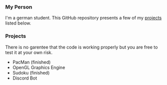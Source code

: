 ### My Person
I'm a german student. This GitHub repository presents a few of my [projects](#projects) listed below.

### Projects
There is no garentee that the code is working properly but you are free to test it at your own risk.
- PacMan (finished)
- OpenGL Graphics Engine
- Sudoku (finished)
- Discord Bot



<!---
NavisOnAir/NavisOnAir is a ✨ special ✨ repository because its `README.md` (this file) appears on your GitHub profile.
You can click the Preview link to take a look at your changes.
--->
